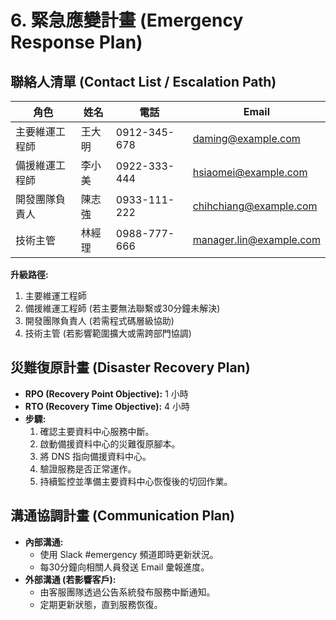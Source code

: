 # 6. 緊急應變計畫 (Emergency Response Plan)

## 聯絡人清單 (Contact List / Escalation Path)

| 角色             | 姓名     | 電話         | Email             |
| ---------------- | -------- | ------------ | ----------------- |
| 主要維運工程師   | 王大明   | 0912-345-678 | daming@example.com |
| 備援維運工程師   | 李小美   | 0922-333-444 | hsiaomei@example.com |
| 開發團隊負責人   | 陳志強   | 0933-111-222 | chihchiang@example.com |
| 技術主管         | 林經理   | 0988-777-666 | manager.lin@example.com |

**升級路徑:**
1. 主要維運工程師
2. 備援維運工程師 (若主要無法聯繫或30分鐘未解決)
3. 開發團隊負責人 (若需程式碼層級協助)
4. 技術主管 (若影響範圍擴大或需跨部門協調)

## 災難復原計畫 (Disaster Recovery Plan)

- **RPO (Recovery Point Objective):** 1 小時
- **RTO (Recovery Time Objective):** 4 小時
- **步驟:**
    1. 確認主要資料中心服務中斷。
    2. 啟動備援資料中心的災難復原腳本。
    3. 將 DNS 指向備援資料中心。
    4. 驗證服務是否正常運作。
    5. 持續監控並準備主要資料中心恢復後的切回作業。

## 溝通協調計畫 (Communication Plan)

- **內部溝通:** 
    - 使用 Slack #emergency 頻道即時更新狀況。
    - 每30分鐘向相關人員發送 Email 彙報進度。
- **外部溝通 (若影響客戶):**
    - 由客服團隊透過公告系統發布服務中斷通知。
    - 定期更新狀態，直到服務恢復。 